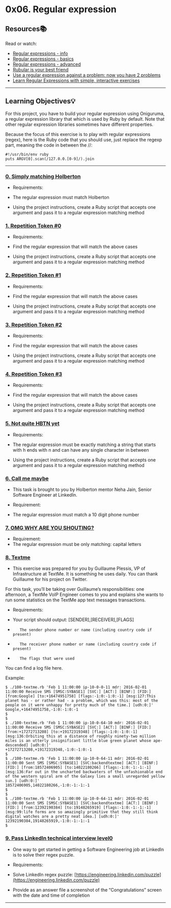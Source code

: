 # 0x06. Regular expression

## Resources:books:
Read or watch:
* [Regular expressions - info](http://www.regular-expressions.info/)
* [Regular expressions - basics](https://intranet.hbtn.io/rltoken/SJ2eQ7V2iQlCgLc-L96zWg)
* [Regular expressions - advanced](https://intranet.hbtn.io/rltoken/qyjWL-J1_qUaZGR690gH1Q)
* [Rubular is your best friend](https://intranet.hbtn.io/rltoken/WCjn8NgohbQ5NGXEObWZvQ)
* [Use a regular expression against a problem: now you have 2 problems](https://intranet.hbtn.io/rltoken/Zfvv_ydOCvJ_YaBB6eDqVw)
* [Learn Regular Expressions with simple, interactive exercises](https://intranet.hbtn.io/rltoken/Y-OVGcJ5cskdXWIBowiE_A)

---
## Learning Objectives:bulb:
For this project, you have to build your regular expression using Oniguruma, a regular expression library that which is used by Ruby by default. Note that other regular expression libraries sometimes have different properties.

Because the focus of this exercise is to play with regular expressions (regex), here is the Ruby code that you should use, just replace the regexp part, meaning the code in between the //:

```
#!/usr/bin/env ruby
puts ARGV[0].scan(/127.0.0.[0-9]/).join
```
---

### [0. Simply matching Holberton](./0-simply_match_holberton.rb)
* Requirements:

*    The regular expression must match Holberton
*    Using the project instructions, create a Ruby script that accepts one argument and pass it to a regular expression matching method

### [1. Repetition Token #0](./1-repetition_token_0.rb)
* Requirements:

*    Find the regular expression that will match the above cases
*    Using the project instructions, create a Ruby script that accepts one argument and pass it to a regular expression matching method

### [2. Repetition Token #1](./2-repetition_token_1.rb)
* Requirements:

*    Find the regular expression that will match the above cases
*    Using the project instructions, create a Ruby script that accepts one argument and pass it to a regular expression matching method

### [3. Repetition Token #2](./3-repetition_token_2.rb)
* Requirements:

*    Find the regular expression that will match the above cases
*    Using the project instructions, create a Ruby script that accepts one argument and pass it to a regular expression matching method

### [4. Repetition Token #3](./4-repetition_token_3.rb)
* Requirements:

*    Find the regular expression that will match the above cases
*    Using the project instructions, create a Ruby script that accepts one argument and pass it to a regular expression matching method

### [5. Not quite HBTN yet](./5-beginning_and_end.rb)
* Requirements:

*    The regular expression must be exactly matching a string that starts with h ends with n and can have any single character in between
*    Using the project instructions, create a Ruby script that accepts one argument and pass it to a regular expression matching method

### [6. Call me maybe](./6-phone_number.rb)
* This task is brought to you by Holberton mentor Neha Jain, Senior Software Engineer at LinkedIn.

* Requirement:
*    The regular expression must match a 10 digit phone number

### [7. OMG WHY ARE YOU SHOUTING?](./7-OMG_WHY_ARE_YOU_SHOUTING.rb)
* Requirement:
*    The regular expression must be only matching: capital letters

### [8. Textme](./100-textme.rb)
* This exercise was prepared for you by Guillaume Plessis, VP of Infrastructure at TextMe. It is something he uses daily. You can thank Guillaume for his project on Twitter.

For this task, you’ll be taking over Guillaume’s responsibilities: one afternoon, a TextMe VoIP Engineer comes to you and explains she wants to run some statistics on the TextMe app text messages transactions.

* Requirements:

*    Your script should output: [SENDER],[RECEIVER],[FLAGS]
*        The sender phone number or name (including country code if present)
*        The receiver phone number or name (including country code if present)
*        The flags that were used

You can find a log file here.

Example:
```
$ ./100-textme.rb 'Feb 1 11:00:00 ip-10-0-0-11 mdr: 2016-02-01 11:00:00 Receive SMS [SMSC:SYBASE1] [SVC:] [ACT:] [BINF:] [FID:] [from:Google] [to:+16474951758] [flags:-1:0:-1:0:-1] [msg:127:This planet has - or rather had - a problem, which was this: most of the people on it were unhappy for pretty much of the time.] [udh:0:]'
Google,+16474951758,-1:0:-1:0:-1
$
$
$ ./100-textme.rb 'Feb 1 11:00:00 ip-10-0-64-10 mdr: 2016-02-01 11:00:00 Receive SMS [SMSC:SYBASE2] [SVC:] [ACT:] [BINF:] [FID:] [from:+17272713208] [to:+19172319348] [flags:-1:0:-1:0:-1] [msg:136:Orbiting this at a distance of roughly ninety-two million miles is an utterly insignificant little blue green planet whose ape-descended] [udh:0:]'
+17272713208,+19172319348,-1:0:-1:0:-1
$
$ ./100-textme.rb 'Feb 1 11:00:00 ip-10-0-64-11 mdr: 2016-02-01 11:00:00 Sent SMS [SMSC:SYBASE1] [SVC:backendtextme] [ACT:] [BINF:] [FID:] [from:18572406905] [to:14022180266] [flags:-1:0:-1:-1:-1] [msg:136:Far out in the uncharted backwaters of the unfashionable end of the western spiral arm of the Galaxy lies a small unregarded yellow sun.] [udh:0:]'
18572406905,14022180266,-1:0:-1:-1:-1
$
$
$ ./100-textme.rb 'Feb 1 11:00:00 ip-10-0-64-11 mdr: 2016-02-01 11:00:00 Sent SMS [SMSC:SYBASE1] [SVC:backendtextme] [ACT:] [BINF:] [FID:] [from:12392190384] [to:19148265919] [flags:-1:0:-1:-1:-1] [msg:99:life forms are so amazingly primitive that they still think digital watches are a pretty neat idea.] [udh:0:]'
12392190384,19148265919,-1:0:-1:-1:-1
$
```
### [9. Pass LinkedIn technical interview level0](./101-passed_linkedin_regex_challenge.jpg)
* One way to get started in getting a Software Engineering job at LinkedIn is to solve their regex puzzle.

* Requirements:
*    Solve LinkedIn regex puzzle: [https://engineering.linkedin.com/puzzle](https://engineering.linkedin.com/puzzle)
*    Provide as an answer file a screenshot of the “Congratulations” screen with the date and time of completion

---


